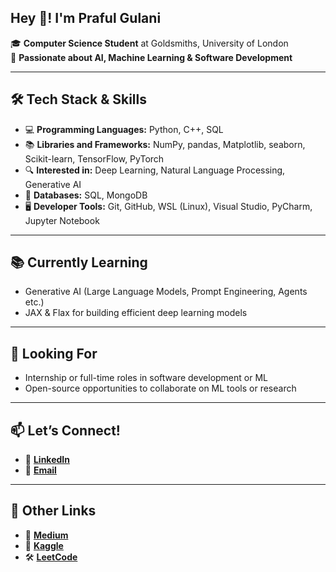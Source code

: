 ## Hey 👋! I'm Praful Gulani
🎓 **Computer Science Student** at Goldsmiths, University of London  
🤖 **Passionate about AI, Machine Learning & Software Development**  

---

## 🛠 Tech Stack & Skills
- 💻 **Programming Languages:** Python, C++, SQL  
- 📚 **Libraries and Frameworks:** NumPy, pandas, Matplotlib, seaborn, Scikit-learn, TensorFlow, PyTorch
- 🔍 **Interested in:** Deep Learning, Natural Language Processing, Generative AI
- 📂 **Databases:** SQL, MongoDB
- 🖥️ **Developer Tools:** Git, GitHub, WSL (Linux), Visual Studio, PyCharm, Jupyter Notebook

---

## 📚 Currently Learning
- Generative AI (Large Language Models, Prompt Engineering, Agents etc.)
- JAX & Flax for building efficient deep learning models  

---

## 🚀 Looking For
- Internship or full-time roles in software development or ML  
- Open-source opportunities to collaborate on ML tools or research

---

## 📫 Let’s Connect!
- 🔗 [**LinkedIn**](https://www.linkedin.com/in/prafulgulani)  
- 📨 [**Email**](mailto:prafulgulani555@gmail.com)

---

## 🔗 Other Links
- 📝 [**Medium**](https://medium.com/@prafulgulani)  
- 🧠 [**Kaggle**](https://www.kaggle.com/prafulgulani)  
- 🛠 [**LeetCode**](https://leetcode.com/prafulgulani)
